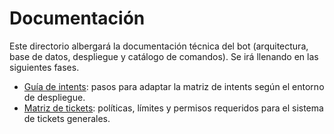 # Documentación

Este directorio albergará la documentación técnica del bot (arquitectura, base de datos, despliegue y catálogo de comandos). Se irá llenando en las siguientes fases.

- [Guía de intents](./intents.md): pasos para adaptar la matriz de intents según el entorno de despliegue.
- [Matriz de tickets](./tickets.md): políticas, límites y permisos requeridos para el sistema de tickets generales.
